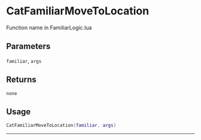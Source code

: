 # CatFamiliarMoveToLocation
Function name in FamiliarLogic.lua
## Parameters
`familiar`, `args`
## Returns
`none`
## Usage
```lua
CatFamiliarMoveToLocation(familiar, args)
```
---
